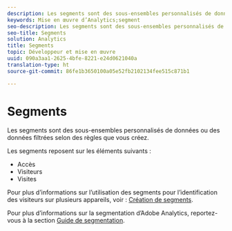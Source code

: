 ```yaml
---
description: Les segments sont des sous-ensembles personnalisés de données ou des données filtrées selon des règles que vous créez.
keywords: Mise en œuvre d’Analytics;segment
seo-description: Les segments sont des sous-ensembles personnalisés de données ou des données filtrées selon des règles que vous créez.
seo-title: Segments
solution: Analytics
title: Segments
topic: Développeur et mise en œuvre
uuid: 090a3aa1-2625-4bfe-8221-e24d0621040a
translation-type: ht
source-git-commit: 86fe1b3650100a05e52fb2102134fee515c871b1

---
```



# Segments

Les segments sont des sous-ensembles personnalisés de données ou des données filtrées selon des règles que vous créez.

Les segments reposent sur les éléments suivants :

* Accès
* Visiteurs
* Visites

Pour plus d’informations sur l’utilisation des segments pour l’identification des visiteurs sur plusieurs appareils, voir : [Création de segments](../../implement/js-implementation/xdevice-visid/segments.md#concept_77F0A880A6BA4A919A233DAF9D0D6FB5).

Pour plus d’informations sur la segmentation d’Adobe Analytics, reportez-vous à la section [Guide de segmentation](https://marketing.adobe.com/resources/help/fr_FR/analytics/segment/).
